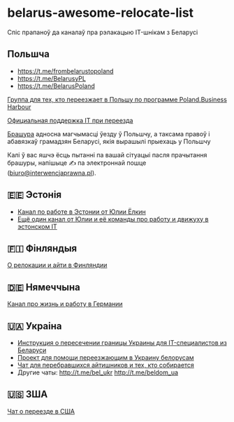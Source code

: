 # belarus-awesome-relocate-list
Спіс прапаноў да каналаў пра рэлакацыю IT-шнікам з Беларусі

## Польшча
* https://t.me/frombelarustopoland
* https://t.me/BelarusyPL
* https://t.me/BelarusPoland

[Группа для тех, кто переезжает в Польшу по программе Poland.Business Harbour](https://t.me/PBH_BY2PLN)

[Официальная поддержка IT при переезда](https://www.gov.pl/web/poland-businessharbour-ru)
 
[Брашура](https://bit.ly/34hgACu) адносна магчымасці ўезду ў Польшчу, а таксама правоў і абавязкаў грамадзян Беларусі, якія вырашылі прыехаць у Польшчу

Калі ў вас яшчэ ёсць пытанні па вашай сітуацыі пасля прачытання брашуры, напішыце ✍️  па электроннай пошце (biuro@interwencjaprawna.pl).

## 🇪🇪 Эстонія
* [Канал по работе в Эстонии от Юлии Ёлкин](http://t.me/ittalentestonia)
* [Ещё один канал от Юлии и её команды про работу и движуху в эстонском IT](http://t.me/FullstackRecruiterEErus)

## 🇫🇮 Фінляндыя 
[О релокации и айти в Финляндии](http://t.me/itfinland)

## 🇩🇪 Нямеччына 
[Канал про жизнь и работу в Германии](http://t.me/@germanworks)

## 🇺🇦 Украіна
* [Инструкция о пересечении границы Украины для IT-специалистов из Беларуси](https://itukraine.org.ua/25.06%20(img)/%D0%A1%D0%B5%D0%BD%D1%82%D1%8F%D0%B1%D1%80%D1%8C/%D0%98%D0%BD%D1%81%D1%82%D1%80%D1%83%D0%BA%D1%86%D0%B8%D1%8F%20%D0%BF%D0%BE%20%D0%BF%D0%B5%D1%80%D0%B5%D1%81%D0%B5%D1%87%D0%B5%D0%BD%D0%B8%D1%8E%20%D0%B3%D1%80%D0%B0%D0%BD%D0%B8%D1%86%D1%8B%20%D0%91%D0%B5%D0%BB%D0%B0%D1%80%D1%83%D1%81%D1%8C-%D0%A3%D0%BA%D1%80%D0%B0%D0%B8%D0%BD%D0%B0_RU.pdf)
* [Проект для помощи переезжающим в Украину белорусам](https://belarustoukraine.com/)
* [Чат для перебравшихся айтишников и тех, кто собирается](https://t.me/bel_IT_UA)
* Другие чаты: http://t.me/bel_ukr http://t.me/beldom_ua

## 🇺🇸 ЗША
[Чат о переезде в США](http://t.me/to_the_usa)
